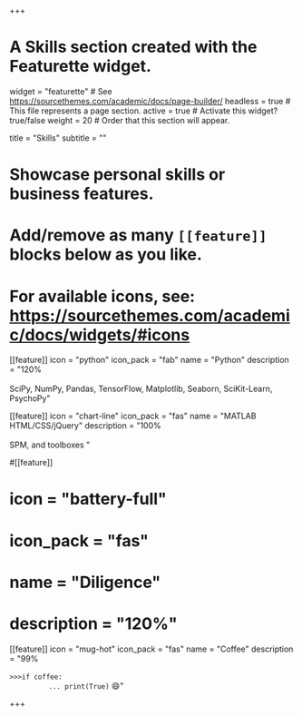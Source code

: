 +++
# A Skills section created with the Featurette widget.
widget = "featurette"  # See https://sourcethemes.com/academic/docs/page-builder/
headless = true  # This file represents a page section.
active = true  # Activate this widget? true/false
weight = 20  # Order that this section will appear.

title = "Skills"
subtitle = ""

# Showcase personal skills or business features.
#
# Add/remove as many `[[feature]]` blocks below as you like.
#
# For available icons, see: https://sourcethemes.com/academic/docs/widgets/#icons

[[feature]]
  icon = "python"
  icon_pack = "fab"
  name = "Python"
  description = "120% <br><br> SciPy, NumPy, Pandas, TensorFlow, Matplotlib, Seaborn, SciKit-Learn, PsychoPy"

[[feature]]
  icon = "chart-line"
  icon_pack = "fas"
  name = "MATLAB<br>HTML/CSS/jQuery"
  description = "100% <br><br> SPM, and toolboxes "  

#[[feature]]
#  icon = "battery-full"
#  icon_pack = "fas"
#  name = "Diligence"
#  description = "120%"

[[feature]]
  icon = "mug-hot"
  icon_pack = "fas"
  name = "Coffee"
  description = "99% <br><br> ```>>>if coffee:```<br>&nbsp;&nbsp;&nbsp;&nbsp;&nbsp;&nbsp;&nbsp;&nbsp;&nbsp;&nbsp;&nbsp;&nbsp;```   ... print(True)``` :smile:"

+++
<!-- <br>&nbsp;&nbsp;&nbsp;&nbsp;&nbsp;&nbsp;&nbsp;&nbsp;&nbsp;&nbsp;.&nbsp;.&nbsp;.&nbsp;&nbsp;&nbsp;&nbsp;&nbsp; -->
